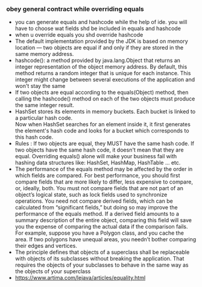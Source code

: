### obey general contract while overriding equals
* you can generate equals and hashcode while the help of ide.
  you will have to choose wat fields shd be included in equals
  and hashcode
* when u override equals you shd override hashcode
* The default implementation provided by the JDK is based on memory 
  location — two objects are equal if and only if they are stored 
  in the same memory address.  
* hashcode(): a method provided by java.lang.Object that returns an
  integer representation of the object memory address. 
  By default, this method returns a random integer that is unique 
  for each instance. This integer might change between several 
  executions of the application and won't stay the same  
* If two objects are equal according to the equals(Object) method,
  then calling the hashcode() method on each of the two objects 
  must produce the same integer result.  
* HashSet stores its elements in memory buckets. 
  Each bucket is linked to a particular hash code.    
  Now when HashSet searches for an element inside it, it first 
  generates the element's hash code and looks for a bucket which 
  corresponds to this hash code.  
* Rules :
  If two objects are equal, they MUST have the same hash code.
  If two objects have the same hash code, it doesn't mean that they are equal.
  Overriding equals() alone will make your business fail with hashing 
  data structures like: HashSet, HashMap, HashTable ... etc.  
* The performance of the equals method may be affected by the order in which
  fields are compared. For best performance, you should first compare fields that
  are more likely to differ, less expensive to compare, or, ideally, both. You must
  not compare fields that are not part of an object’s logical state, such as lock
  fields used to synchronize operations. You need not compare derived fields,
  which can be calculated from “significant fields,” but doing so may improve
  the performance of the equals method. If a derived field amounts to a summary
  description of the entire object, comparing this field will save you the expense
  of comparing the actual data if the comparison fails. For example,
  suppose you have a Polygon class, and you cache the area. If two polygons
  have unequal areas, you needn’t bother comparing their edges and vertices.  
* The principle defines that objects of a superclass shall be 
  replaceable with objects of its subclasses without breaking 
  the application. That requires the objects of your subclasses 
  to behave in the same way as the objects of your superclass  
* https://www.artima.com/lejava/articles/equality.html  
  
  
  